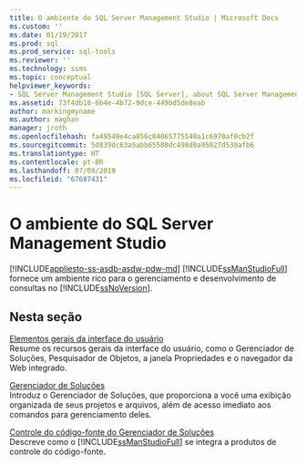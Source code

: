```yaml
---
title: O ambiente do SQL Server Management Studio | Microsoft Docs
ms.custom: ''
ms.date: 01/19/2017
ms.prod: sql
ms.prod_service: sql-tools
ms.reviewer: ''
ms.technology: ssms
ms.topic: conceptual
helpviewer_keywords:
- SQL Server Management Studio [SQL Server], about SQL Server Management Studio
ms.assetid: 73f4db18-6b4e-4b72-9dce-449bd5de8eab
author: markingmyname
ms.author: maghan
manager: jroth
ms.openlocfilehash: fa49540e4ca856c04065775540a1c6970af0cb2f
ms.sourcegitcommit: 5d839dc63a5abb65508dc498d0a95027d530afb6
ms.translationtype: HT
ms.contentlocale: pt-BR
ms.lasthandoff: 07/09/2019
ms.locfileid: "67687431"
---
```

# <a name="the-sql-server-management-studio-environment"></a>O ambiente do SQL Server Management Studio
[!INCLUDE[appliesto-ss-asdb-asdw-pdw-md](../includes/appliesto-ss-asdb-asdw-pdw-md.md)]
[!INCLUDE[ssManStudioFull](../includes/ssmanstudiofull-md.md)] fornece um ambiente rico para o gerenciamento e desenvolvimento de consultas no [!INCLUDE[ssNoVersion](../includes/ssnoversion-md.md)].  
  
## <a name="in-this-section"></a>Nesta seção  
[Elementos gerais da interface do usuário](../ssms/general-user-interface-elements.md)  
Resume os recursos gerais da interface do usuário, como o Gerenciador de Soluções, Pesquisador de Objetos, a janela Propriedades e o navegador da Web integrado.  
  
[Gerenciador de Soluções](../ssms/solution/solution-explorer.md)  
Introduz o Gerenciador de Soluções, que proporciona a você uma exibição organizada de seus projetos e arquivos, além de acesso imediato aos comandos para gerenciamento deles.  
  
[Controle do código-fonte do Gerenciador de Soluções](https://msdn.microsoft.com/library/ms173879.aspx)  
Descreve como o [!INCLUDE[ssManStudioFull](../includes/ssmanstudiofull-md.md)] se integra a produtos de controle do código-fonte.  
  

